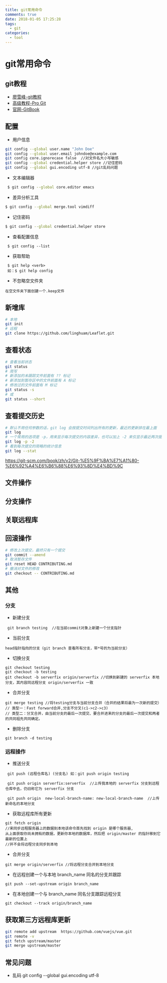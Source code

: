 ```yaml
---
title: git常用命令
comments: true
date: 2018-01-05 17:25:28
tags:
  - git
categories:
  - tool
---
```


# git常用命令

## git教程

- [廖雪峰-git教程](http://www.liaoxuefeng.com/wiki/0013739516305929606dd18361248578c67b8067c8c017b000)
- [高级教程-Pro Git](http://git.oschina.net/progit/)
- [官网-GitBook](https://git-scm.com/book/zh/v2)

<!-- more -->

## 配置

- 用户信息

```bash
git config --global user.name "John Doe"
git config --global user.email johndoe@example.com
git config core.ignorecase false  //对文件名大小写敏感
git config --global credential.helper store //记住密码
git config --global gui.encoding utf-8 //git乱码问题
```

* 文本编辑器
```bash
 $ git config --global core.editor emacs
```

* 差异分析工具
```bash
$ git config --global merge.tool vimdiff
```

* 记住密码
```bash
$ git config --global credential.helper store
```

* 查看配置信息
```
 $ git config --list
```

* 获取帮助
```
 $ git help <verb>
 如：$ git help config
```

* 不忽略空文件夹
```
在空文件夹下面创建一个.keep文件
```

## 新增库

```bash
# 本地
git init
# 远程
git clone https://github.com/linghuam/Leaflet.git
```

## 查看状态

```bash
# 查看当前状态
git status
# 简写
# 新添加的未跟踪文件前面有 ?? 标记
# 新添加到暂存区中的文件前面有 A 标记
# 修改过的文件前面有 M 标记
git status -s
# 或
git status --short
```

## 查看提交历史

```bash
# 默认不用任何参数的话，git log 会按提交时间列出所有的更新，最近的更新排在最上面
git log
# 一个常用的选项是 -p，用来显示每次提交的内容差异，也可以加上 -2 来仅显示最近两次提交
git log -p -2
# 看到每次提交的简略的统计信息
git log --stat
```

https://git-scm.com/book/zh/v2/Git-%E5%9F%BA%E7%A1%80-%E6%92%A4%E6%B6%88%E6%93%8D%E4%BD%9C

## 文件操作

## 分支操作

## 关联远程库

## 回滚操作

```bash
# 修改上次提交，最终只有一个提交
git commit --amend
# 取消暂存文件
git reset HEAD CONTRIBUTING.md
# 撤消对文件的修改
git checkout -- CONTRIBUTING.md
```

## 其他







### 分支

* 新建分支
```
 git branch testing  //在当前commit对象上新建一个分支指针
```

* 当前分支
```
head指针指向的分支（git branch 查看所有分支，带*号的为当前分支）
```

* 切换分支
```
git checkout testing
git checkout -b testing
git checkout -b serverfix origin/serverfix //切换到新建的 serverfix 本地分支，其内容同远程分支 origin/serverfix 一致
```

* 合并分支
```
git merge testing //将testing分支与当前分支合并（合并的结果将最为一次新的提交）
// 类型一：Fast forward合并,分支不分叉(c1->c2->c3)
// 类型二：分叉合并，由当前分支的最后一次提交、要合并进来的分支的最后一次提交和两者的共同祖先共同确定。
```

* 删除分支
```
git branch -d testing
```

### 远程操作

* 推送分支
```
 git push (远程仓库名) (分支名) 如：git push origin testing

 git push origin serverfix:serverfix  //上传我本地的 serverfix 分支到远程仓库中去，仍旧称它为 serverfix 分支

 git push origin  new-local-branch-name: new-local-branch-name  //上传新命名的本地分支
```

* 获取远程库所有更新
```
git fetch origin
//来同步远程服务器上的数据到本地该命令首先找到 origin 是哪个服务器,
从上面获取你尚未拥有的数据，更新你本地的数据库，然后把 origin/master 的指针移到它最新的位置上
//并不会将远程分支同步到本地
```

* 合并分支
```
git merge origin/serverfix //将远程分支合并到本地分支
```

* 在远程创建一个与本地 branch_name 同名的分支并跟踪
```
git push --set-upstream origin branch_name
```

* 在本地创建一个与 branch_name 同名分支跟踪远程分支
```
git checkout --track origin/branch_name
```

## 获取第三方远程库更新

```bash
git remote add upstream  https://github.com/vuejs/vue.git
git remote -v
git fetch upstream/master
git merge upstream/master
```

## 常见问题

* 乱码 git config --global gui.encoding utf-8

